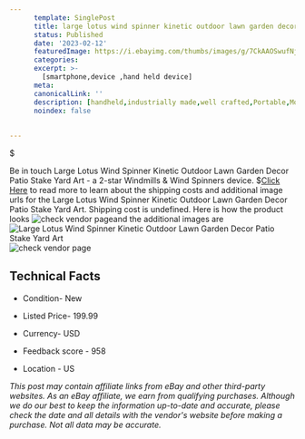 ```yaml
---
      template: SinglePost
      title: large lotus wind spinner kinetic outdoor lawn garden decor patio stake yard art
      status: Published
      date: '2023-02-12'
      featuredImage: https://i.ebayimg.com/thumbs/images/g/7CkAAOSwufNjt08A/s-l225.jpg
      categories: 
      excerpt: >-
        [smartphone,device ,hand held device]
      meta:
      canonicalLink: ''
      description: [handheld,industrially made,well crafted,Portable,Mobile,Compact,Convenient,Lightweight,Maneuverable,Man-portable,Miniature,Carriable,Hand-held,Light,Holdable,Transportable,Mobile device,Pocket-sized,On-the-go,Wireless,Cordless,Compact size,Convenient size, smartphone,device ,hand held device]
      noindex: false
      
        
---
```

$

Be in touch Large Lotus Wind Spinner Kinetic Outdoor Lawn Garden Decor Patio Stake Yard Art - a 2-star Windmills & Wind Spinners device.
$[Click Here](https://www.ebay.com/itm/266072071570?hash=item3df3219d92%3Ag%3A7CkAAOSwufNjt08A&mkevt=1&mkcid=1&mkrid=711-53200-19255-0&campid=%253CePNCampaignId%253E&customid=%253CreferenceId%253E&toolid=10049) to read more to learn about the shipping costs and additional image urls for the Large Lotus Wind Spinner Kinetic Outdoor Lawn Garden Decor Patio Stake Yard Art. Shipping cost is undefined. Here is how the product looks ![check vendor page](https://i.ebayimg.com/thumbs/images/g/7CkAAOSwufNjt08A/s-l225.jpg)and the additional images are![Large Lotus Wind Spinner Kinetic Outdoor Lawn Garden Decor Patio Stake Yard Art](https://i.ebayimg.com/images/g/7CkAAOSwufNjt08A/s-l1600.jpg)![check vendor page](https://origin-galleryplus.ebayimg.com/ws/web/266072071570_2_0_1/225x225.jpg,https://origin-galleryplus.ebayimg.com/ws/web/266072071570_3_0_1/225x225.jpg,https://origin-galleryplus.ebayimg.com/ws/web/266072071570_4_0_1/225x225.jpg,https://origin-galleryplus.ebayimg.com/ws/web/266072071570_5_0_1/225x225.jpg,https://origin-galleryplus.ebayimg.com/ws/web/266072071570_6_0_1/225x225.jpg,https://origin-galleryplus.ebayimg.com/ws/web/266072071570_7_0_1/225x225.jpg,https://origin-galleryplus.ebayimg.com/ws/web/266072071570_8_0_1/225x225.jpg,https://origin-galleryplus.ebayimg.com/ws/web/266072071570_9_0_1/225x225.jpg,https://origin-galleryplus.ebayimg.com/ws/web/266072071570_10_0_1/225x225.jpg,https://origin-galleryplus.ebayimg.com/ws/web/266072071570_11_0_1/225x225.jpg,https://origin-galleryplus.ebayimg.com/ws/web/266072071570_12_0_1/225x225.jpg)



 ## Technical Facts 



     
      

 - Condition- New 


      

 - Listed Price- 199.99 


      

 - Currency- USD 


      

 - Feedback score - 958 


      

 - Location - US 


      
      

 *_This post may contain affiliate links from eBay and other third-party websites. As an eBay affiliate, we earn from qualifying purchases. Although we do our best to keep the information up-to-date and accurate, please check the date and all details with the vendor's website before making a purchase. Not all data may be accurate._*






